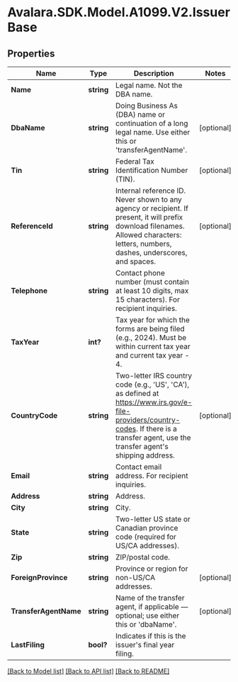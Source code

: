 # Avalara.SDK.Model.A1099.V2.IssuerBase

## Properties

Name | Type | Description | Notes
------------ | ------------- | ------------- | -------------
**Name** | **string** | Legal name. Not the DBA name. | 
**DbaName** | **string** | Doing Business As (DBA) name or continuation of a long legal name. Use either this or &#39;transferAgentName&#39;. | [optional] 
**Tin** | **string** | Federal Tax Identification Number (TIN). | [optional] 
**ReferenceId** | **string** | Internal reference ID. Never shown to any agency or recipient. If present, it will prefix download filenames. Allowed characters: letters, numbers, dashes, underscores, and spaces. | [optional] 
**Telephone** | **string** | Contact phone number (must contain at least 10 digits, max 15 characters). For recipient inquiries. | 
**TaxYear** | **int?** | Tax year for which the forms are being filed (e.g., 2024). Must be within current tax year and current tax year - 4. | 
**CountryCode** | **string** | Two-letter IRS country code (e.g., &#39;US&#39;, &#39;CA&#39;), as defined at https://www.irs.gov/e-file-providers/country-codes. If there is a transfer agent, use the transfer agent&#39;s shipping address. | [optional] 
**Email** | **string** | Contact email address. For recipient inquiries. | 
**Address** | **string** | Address. | 
**City** | **string** | City. | 
**State** | **string** | Two-letter US state or Canadian province code (required for US/CA addresses). | 
**Zip** | **string** | ZIP/postal code. | 
**ForeignProvince** | **string** | Province or region for non-US/CA addresses. | [optional] 
**TransferAgentName** | **string** | Name of the transfer agent, if applicable — optional; use either this or &#39;dbaName&#39;. | [optional] 
**LastFiling** | **bool?** | Indicates if this is the issuer&#39;s final year filing. | 

[[Back to Model list]](../../../README.md#documentation-for-models) [[Back to API list]](../../../README.md#documentation-for-api-endpoints) [[Back to README]](../../../README.md)

